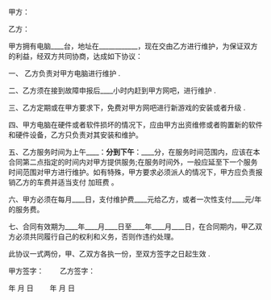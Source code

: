 
 


甲方：


乙方：


甲方拥有电脑____台，地址在____________，现在交由乙方进行维护，为保证双方的利益，经双方共同协商，达成如下协议：


一、 乙方负责对甲方电脑进行维护 .


二、乙方须在接到故障申报后____小时内赶到甲方网吧，进行维护 .


三、乙方定期或在甲方要求下，免费对甲方网吧进行新游戏的安装或者升级 .


四、甲方电脑在硬件或者软件损坏的情况下，应由甲方出资维修或者购置新的软件和硬件设备，乙方只负责对其安装和维护。


五、乙方服务时间为上午____：____分到下午____：____分，在服务时间范围内，应该在本合同第二点指定的时间内对甲方提供服务;在服务时间外，一般应延至下一个服务时间范围对甲方进行维护。如有特殊，甲方要求必须派人的情况下，甲方应负责报销乙方的车费并适当支付
加班费
。


六、甲方必须在每月____日，支付维护费____元给乙方，或者一次性支付____元/年的服务费。


七、合同有效期为____年____月____日至____年____月____日，在合同期内，甲乙双方必须共同履行自己的权利和义务，否则作违约处理。


此协议一式两份，甲、乙双方各执一份，至双方签字之日起生效 .


甲方签字：　　 乙方签字：


年   月   日　　  年  月  日
 


 

 
 
 
 
 
  


  
 

  


  


  
 
 
 
 


